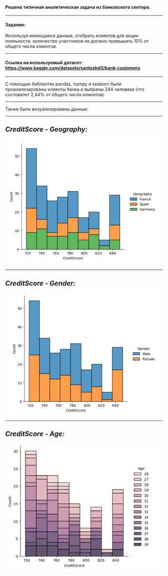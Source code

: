 #### Решена типичная аналитическая задача из банковского сектора.
____
#### Задание:
Используя имеющиеся данные, отобрать клиентов для акции лояльности, количество участников не должно превышать 10% от общего числа клиентов.
____
#### Ссылка на используемый датасет: https://www.kaggle.com/datasets/santoshd3/bank-customers
____
С помощью библиотек pandas, numpy и seaborn были проанализированы клиенты банка и выбраны 244 человека (что состовялет 2,44% от общего числа клиентов).
____
Также были визуализированы данные:
____
## *CreditScore - Geography:*

![screen](picture/region.jpg)
____

## *CreditScore - Gender:*

![screen](picture/gender.jpg)
____

## *CreditScore - Age:*

![screen](picture/age.jpg)
